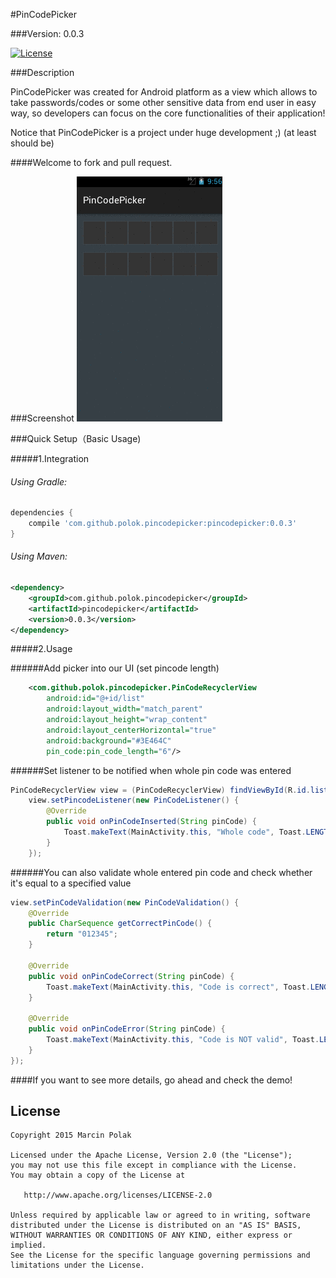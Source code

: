 #PinCodePicker

###Version: 0.0.3

[![License](https://img.shields.io/badge/license-Apache%202-blue.svg)](https://www.apache.org/licenses/LICENSE-2.0)

###Description

PinCodePicker was created for Android platform as a view which allows to take passwords/codes or some other sensitive data from end user in easy way, so developers can focus on the core functionalities of their application!

Notice that PinCodePicker is a project under huge development ;) (at least should be)

####Welcome to fork and pull request.

###Screenshot
![image](art/pin_code_picker_0_0_3.gif)

###Quick Setup（Basic Usage)

#####1.Integration

###### Using Gradle:

```groovy
dependencies {
    compile 'com.github.polok.pincodepicker:pincodepicker:0.0.3'
}
```

###### Using Maven:

```xml
<dependency>
    <groupId>com.github.polok.pincodepicker</groupId>
    <artifactId>pincodepicker</artifactId>
    <version>0.0.3</version>
</dependency>
```

#####2.Usage

######Add picker into our UI (set pincode length)
```xml
    <com.github.polok.pincodepicker.PinCodeRecyclerView
        android:id="@+id/list"
        android:layout_width="match_parent"
        android:layout_height="wrap_content"
        android:layout_centerHorizontal="true"
        android:background="#3E464C"
        pin_code:pin_code_length="6"/>
```

######Set listener to be notified when whole pin code was entered

```java
PinCodeRecyclerView view = (PinCodeRecyclerView) findViewById(R.id.list);
    view.setPincodeListener(new PinCodeListener() {
        @Override
        public void onPinCodeInserted(String pinCode) {
            Toast.makeText(MainActivity.this, "Whole code", Toast.LENGTH_SHORT).show();
        }
    });
```

######You can also validate whole entered pin code and check whether it's equal to a specified value

```java
view.setPinCodeValidation(new PinCodeValidation() {
    @Override
    public CharSequence getCorrectPinCode() {
        return "012345";
    }

    @Override
    public void onPinCodeCorrect(String pinCode) {
        Toast.makeText(MainActivity.this, "Code is correct", Toast.LENGTH_SHORT).show();
    }

    @Override
    public void onPinCodeError(String pinCode) {
        Toast.makeText(MainActivity.this, "Code is NOT valid", Toast.LENGTH_SHORT).show();
    }
});
```

####If you want to see more details, go ahead and check the demo!

License
--------

    Copyright 2015 Marcin Polak

    Licensed under the Apache License, Version 2.0 (the "License");
    you may not use this file except in compliance with the License.
    You may obtain a copy of the License at

       http://www.apache.org/licenses/LICENSE-2.0

    Unless required by applicable law or agreed to in writing, software
    distributed under the License is distributed on an "AS IS" BASIS,
    WITHOUT WARRANTIES OR CONDITIONS OF ANY KIND, either express or implied.
    See the License for the specific language governing permissions and
    limitations under the License.

